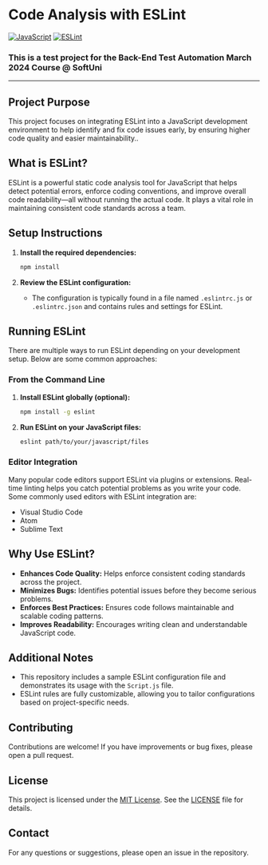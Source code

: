 # Code Analysis with ESLint

[![JavaScript](https://img.shields.io/badge/Made%20with-JavaScript-F7DF1E.svg)](https://developer.mozilla.org/en-US/docs/Web/JavaScript)
[![ESLint](https://img.shields.io/badge/Code%20Quality-ESLint-4B32C3.svg)](https://eslint.org/)

### This is a test project for the **Back-End Test Automation March 2024 Course @ SoftUni**

---

## Project Purpose
This project focuses on integrating ESLint into a JavaScript development environment to help identify and fix code issues early, by ensuring higher code quality and easier maintainability..

## What is ESLint?
ESLint is a powerful static code analysis tool for JavaScript that helps detect potential errors, enforce coding conventions, and improve overall code readability—all without running the actual code. It plays a vital role in maintaining consistent code standards across a team.

## Setup Instructions

1. **Install the required dependencies:**

    ```sh
    npm install
    ```

2. **Review the ESLint configuration:**
    - The configuration is typically found in a file named `.eslintrc.js` or `.eslintrc.json` and contains rules and settings for ESLint.

## Running ESLint

There are multiple ways to run ESLint depending on your development setup. Below are some common approaches:

### From the Command Line

1. **Install ESLint globally (optional):**

    ```sh
    npm install -g eslint
    ```

2. **Run ESLint on your JavaScript files:**

    ```sh
    eslint path/to/your/javascript/files
    ```

### Editor Integration

Many popular code editors support ESLint via plugins or extensions. Real-time linting helps you catch potential problems as you write your code. Some commonly used editors with ESLint integration are:
- Visual Studio Code
- Atom
- Sublime Text

## Why Use ESLint?
- **Enhances Code Quality:** Helps enforce consistent coding standards across the project.
- **Minimizes Bugs:** Identifies potential issues before they become serious problems.
- **Enforces Best Practices:** Ensures code follows maintainable and scalable coding patterns.
- **Improves Readability:** Encourages writing clean and understandable JavaScript code.

## Additional Notes
- This repository includes a sample ESLint configuration file and demonstrates its usage with the `Script.js` file.
- ESLint rules are fully customizable, allowing you to tailor configurations based on project-specific needs.

## Contributing

Contributions are welcome! If you have improvements or bug fixes, please open a pull request.

## License

This project is licensed under the [MIT License](LICENSE). See the [LICENSE](LICENSE) file for details.

## Contact

For any questions or suggestions, please open an issue in the repository.
